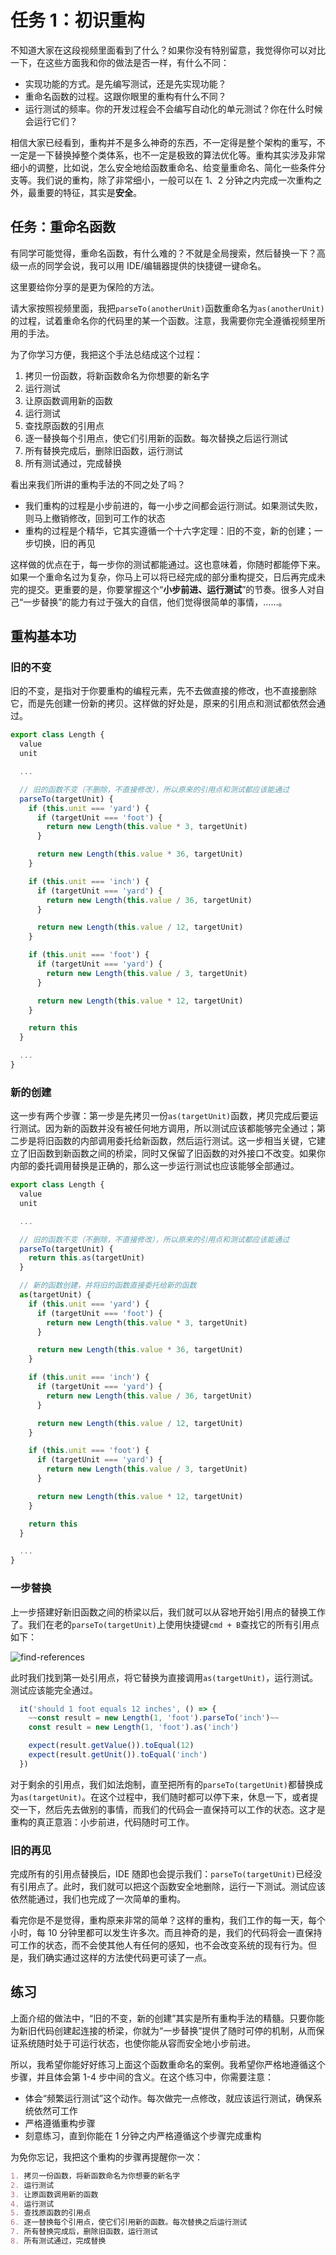 # 任务 1：初识重构

不知道大家在这段视频里面看到了什么？如果你没有特别留意，我觉得你可以对比一下，在这些方面我和你的做法是否一样，有什么不同：

- 实现功能的方式。是先编写测试，还是先实现功能？
- 重命名函数的过程。这跟你眼里的重构有什么不同？
- 运行测试的频率。你的开发过程会不会编写自动化的单元测试？你在什么时候会运行它们？

相信大家已经看到，重构并不是多么神奇的东西，不一定得是整个架构的重写，不一定是一下替换掉整个类体系，也不一定是极致的算法优化等。重构其实涉及非常细小的调整，比如说，怎么安全地给函数重命名、给变量重命名、简化一些条件分支等。我们说的重构，除了非常细小，一般可以在 1、2 分钟之内完成一次重构之外，最重要的特征，其实是**安全**。

## 任务：重命名函数

有同学可能觉得，重命名函数，有什么难的？不就是全局搜索，然后替换一下？高级一点的同学会说，我可以用 IDE/编辑器提供的快捷键一键命名。

这里要给你分享的是更为保险的方法。

请大家按照视频里面，我把`parseTo(anotherUnit)`函数重命名为`as(anotherUnit)`的过程，试着重命名你的代码里的某一个函数。注意，我需要你完全遵循视频里所用的手法。

为了你学习方便，我把这个手法总结成这个过程：

1. 拷贝一份函数，将新函数命名为你想要的新名字
2. 运行测试
3. 让原函数调用新的函数
4. 运行测试
5. 查找原函数的引用点
6. 逐一替换每个引用点，使它们引用新的函数。每次替换之后运行测试
7. 所有替换完成后，删除旧函数，运行测试
8. 所有测试通过，完成替换

看出来我们所讲的重构手法的不同之处了吗？

- 我们重构的过程是小步前进的，每一小步之间都会运行测试。如果测试失败，则马上撤销修改，回到可工作的状态
- 重构的过程是个精华，它其实遵循一个十六字定理：旧的不变，新的创建；一步切换，旧的再见

这样做的优点在于，每一步你的测试都能通过。这也意味着，你随时都能停下来。如果一个重命名过为复杂，你马上可以将已经完成的部分重构提交，日后再完成未完的提交。更重要的是，你要掌握这个“**小步前进、运行测试**”的节奏。很多人对自己“一步替换”的能力有过于强大的自信，他们觉得很简单的事情，……。

## 重构基本功

### 旧的不变

旧的不变，是指对于你要重构的编程元素，先不去做直接的修改，也不直接删除它，而是先创建一份新的拷贝。这样做的好处是，原来的引用点和测试都依然会通过。

```javascript
export class Length {
  value
  unit

  ...

  // 旧的函数不变（不删除，不直接修改），所以原来的引用点和测试都应该能通过
  parseTo(targetUnit) {
    if (this.unit === 'yard') {
      if (targetUnit === 'foot') {
        return new Length(this.value * 3, targetUnit)
      }

      return new Length(this.value * 36, targetUnit)
    }

    if (this.unit === 'inch') {
      if (targetUnit === 'yard') {
        return new Length(this.value / 36, targetUnit)
      }

      return new Length(this.value / 12, targetUnit)
    }

    if (this.unit === 'foot') {
      if (targetUnit === 'yard') {
        return new Length(this.value / 3, targetUnit)
      }

      return new Length(this.value * 12, targetUnit)
    }

    return this
  }

  ...
}
```

### 新的创建

这一步有两个步骤：第一步是先拷贝一份`as(targetUnit)`函数，拷贝完成后要运行测试。因为新的函数并没有被任何地方调用，所以测试应该都能够完全通过；第二步是将旧函数的内部调用委托给新函数，然后运行测试。这一步相当关键，它建立了旧函数到新函数之间的桥梁，同时又保留了旧函数的对外接口不改变。如果你内部的委托调用替换是正确的，那么这一步运行测试也应该能够全部通过。

```javascript
export class Length {
  value
  unit

  ...

  // 旧的函数不变（不删除，不直接修改），所以原来的引用点和测试都应该能通过
  parseTo(targetUnit) {
    return this.as(targetUnit)
  }

  // 新的函数创建，并将旧的函数直接委托给新的函数
  as(targetUnit) {
    if (this.unit === 'yard') {
      if (targetUnit === 'foot') {
        return new Length(this.value * 3, targetUnit)
      }

      return new Length(this.value * 36, targetUnit)
    }

    if (this.unit === 'inch') {
      if (targetUnit === 'yard') {
        return new Length(this.value / 36, targetUnit)
      }

      return new Length(this.value / 12, targetUnit)
    }

    if (this.unit === 'foot') {
      if (targetUnit === 'yard') {
        return new Length(this.value / 3, targetUnit)
      }

      return new Length(this.value * 12, targetUnit)
    }

    return this
  }

  ...
}
```

### 一步替换

上一步搭建好新旧函数之间的桥梁以后，我们就可以从容地开始引用点的替换工作了。我们在老的`parseTo(targetUnit)`上使用快捷键`cmd + B`查找它的所有引用点如下：

![find-references](./images/find-references.png)

此时我们找到第一处引用点，将它替换为直接调用`as(targetUnit)`，运行测试。测试应该能完全通过。

```javascript
  it('should 1 foot equals 12 inches', () => {
    ~~const result = new Length(1, 'foot').parseTo('inch')~~
    const result = new Length(1, 'foot').as('inch')

    expect(result.getValue()).toEqual(12)
    expect(result.getUnit()).toEqual('inch')
  })
```

对于剩余的引用点，我们如法炮制，直至把所有的`parseTo(targetUnit)`都替换成为`as(targetUnit)`。在这个过程中，我们随时都可以停下来，休息一下，或者提交一下，然后先去做别的事情，而我们的代码会一直保持可以工作的状态。这才是重构的真正意涵：小步前进，代码随时可工作。

### 旧的再见

完成所有的引用点替换后，IDE 随即也会提示我们：`parseTo(targetUnit)`已经没有引用点了。此时，我们就可以把这个函数安全地删除，运行一下测试。测试应该依然能通过，我们也完成了一次简单的重构。

看完你是不是觉得，重构原来非常的简单？这样的重构，我们工作的每一天，每个小时，每 10 分钟里都可以发生许多次。而且神奇的是，我们的代码将会一直保持可工作的状态，而不会使其他人有任何的感知，也不会改变系统的现有行为。但是，我们确实通过这样的方法使代码更可读了一点。

## 练习

上面介绍的做法中，“旧的不变，新的创建”其实是所有重构手法的精髓。只要你能为新旧代码创建起连接的桥梁，你就为“一步替换”提供了随时可停的机制，从而保证系统随时处于可运行状态，也使你能从容而安全地小步前进。

所以，我希望你能好好练习上面这个函数重命名的案例。我希望你严格地遵循这个步骤，并且体会第 1-4 步中间的含义。在这个练习中，你需要注意：

- 体会“频繁运行测试”这个动作。每次做完一点修改，就应该运行测试，确保系统依然可工作
- 严格遵循重构步骤
- 刻意练习，直到你能在 1 分钟之内严格遵循这个步骤完成重构

为免你忘记，我把这个重构的步骤再提醒你一次：

```markdown
1. 拷贝一份函数，将新函数命名为你想要的新名字
2. 运行测试
3. 让原函数调用新的函数
4. 运行测试
5. 查找原函数的引用点
6. 逐一替换每个引用点，使它们引用新的函数。每次替换之后运行测试
7. 所有替换完成后，删除旧函数，运行测试
8. 所有测试通过，完成替换
```
